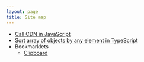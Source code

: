 ```yaml
---
layout: page
title: Site map
---
```


- [Call CDN in JavaScript](./call_cdn_in_javascript/index.md)
- [Sort array of objects by any element in TypeScript](./sort_array_of_objects_by_any_element_in_typescript/index.md)
- Bookmarklets
  - [Clipboard](./bookmarklets/clipboard/index.md)
